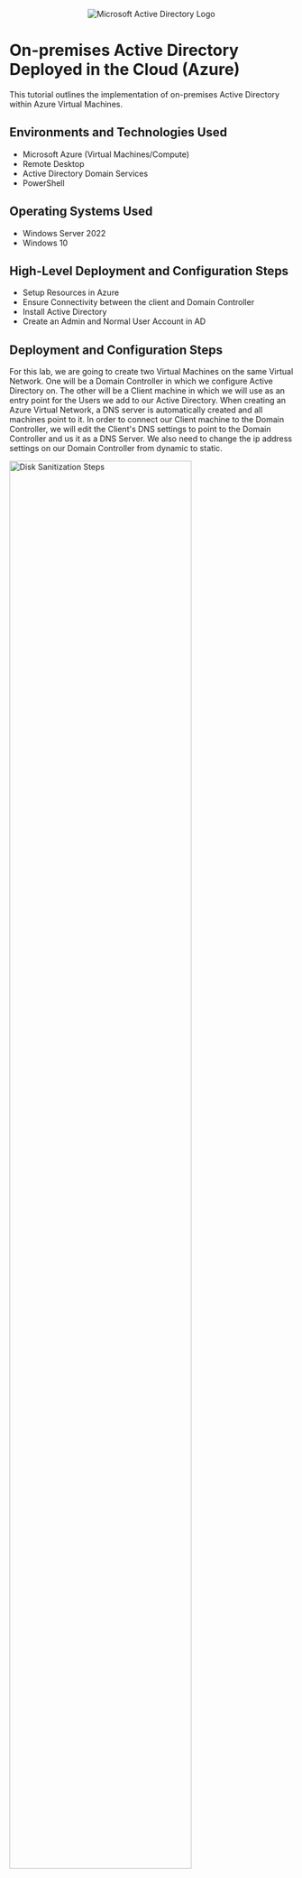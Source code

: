 <p align="center">
<img src="https://i.imgur.com/pU5A58S.png" alt="Microsoft Active Directory Logo"/>
</p>

<h1>On-premises Active Directory Deployed in the Cloud (Azure)</h1>
This tutorial outlines the implementation of on-premises Active Directory within Azure Virtual Machines.<br />


<h2>Environments and Technologies Used</h2>

- Microsoft Azure (Virtual Machines/Compute)
- Remote Desktop
- Active Directory Domain Services
- PowerShell

<h2>Operating Systems Used </h2>

- Windows Server 2022
- Windows 10

<h2>High-Level Deployment and Configuration Steps</h2>

- Setup Resources in Azure
- Ensure Connectivity between the client and Domain Controller
- Install Active Directory
- Create an Admin and Normal User Account in AD

<h2>Deployment and Configuration Steps</h2>

<p>

For this lab, we are going to create two Virtual Machines on the same Virtual Network. One will be a Domain Controller in which we configure Active Directory on. The other will be a Client machine in which we will use as an entry point for the Users we add to our Active Directory. When creating an Azure Virtual Network, a DNS server is automatically created and all machines point to it. In order to connect our Client machine to the Domain Controller, we will edit the Client's DNS settings to point to the Domain Controller and us it as a DNS Server. We also need to change the ip address settings on our Domain Controller from dynamic to static.


<img src="https://i.imgur.com/d22FHIm.png" height="80%" width="80%" alt="Disk Sanitization Steps"/>
</p>
<p>

  <h2>Setup Resources in Azure</h2>
  
  We first create our Domain Controller by creating an Azure Virtual Machine with the Windows Server 2022 image, with the default settings.

  ![image](https://github.com/anbere/configure-ad/assets/90169033/ab9c2f0c-7bea-40e4-b235-83aa2654965d)

  Next we create another Azure Virtual Machine with a Windows 10 image, and we make sure that it is in the same Resource Group and Virtual Network as our Domain Controller we just created.

  ![image](https://github.com/anbere/configure-ad/assets/90169033/29d33b4d-c637-4d81-8d79-7f91e9f80791) | ![image](https://github.com/anbere/configure-ad/assets/90169033/eadb4cd0-bead-432c-bee8-675ca41ae165)
  |:---:|:--:|

  Once those are created, we will change the Domain Controller's IP Address to static in Azure. Navigate to the IP Configuration for the Network Interface Card that was created for our Domain Controller Virtual Machine, and change the settings to static.

  ![image](https://github.com/anbere/configure-ad/assets/90169033/b472ab62-18f2-4623-9706-cf826856b147)

  After this, all of our resources are fully setup.
  
</p>
<br />

<p>
  <h2>Ensure Connectivity between the client and Domain Controller</h2>
</p>
<p>
  To demonstrate connectivity between our client and Domain Controller, we will enable ICMPv4 on the local Windows Firewall for our Domain Controller. This will allow us to test our connection by being able to ping our Domain Controller from our client machine.

  Login to the Domain Controller, and navigate to Windows Defender Firewall with Advance Security. Within the Inbound Rules pane, find the two rules highlighted below and enable them. This will allow ICMP Echo Requests to reach our Domain Controller.

  ![image](https://github.com/anbere/configure-ad/assets/90169033/3a0dcccd-c399-4d96-adeb-aa7d6705eac8)

  Now, if we login to our client machine and open up Command Prompt, we can ping our Domain Controller by using the following command: `ping 10.0.0.5`. You Domain Controller may have a different private IP address, you can see yours in Azure.

  ![image](https://github.com/anbere/configure-ad/assets/90169033/9f11e404-3d7f-4e88-8c79-a3bac27443f8)

  Great! We have successfully tested our connection from the Client machine to the Domain Controller.

</p>
<br />

<p>
  <h2>Install Active Directory</h2>

  Within our Domain Controller, we will open up Server Manager, if it was not already opened by default. Then we will click on `Add Roles and Features` which will open an Installation Wizard for us. Click through the Installation Wizard using the default settings until we get to Server Roles, and make sure `Active Directory Domain Services` is checked. Continue through the rest of the Wizard and install.

  ![image](https://github.com/anbere/configure-ad/assets/90169033/7c87ac4f-bc7c-482a-8cf3-9d306d526e49)

  Next we need to promote this server to a domain controller from within our Server Manager.

  ![image](https://github.com/anbere/configure-ad/assets/90169033/5b92882f-05ec-4555-93ec-ce5415f4933d)

  We will setup a new forest as 'mydomain.com'.

  ![image](https://github.com/anbere/configure-ad/assets/90169033/ee2fea8e-d7b3-487e-8c1f-e79f74742f2d)

  Continue through the installation, and the server will restart when finished. You will temporarily lose connection to the virtual machine while it is rebooting. Reconnect to the virtual machine as before, however, now that is setup as a Domain Controller you will sign in with the username 'mydomain.com\labuser' if you used the same naming choices as this lab. We must login this way because we need to specify the context of the user.

  ![image](https://github.com/anbere/configure-ad/assets/90169033/f6186f2d-78b7-4c3e-8aea-876706c50ee7)


  
</p>
<p>
Lorem ipsum dolor sit amet, consectetur adipiscing elit, sed do eiusmod tempor incididunt ut labore et dolore magna aliqua. Ut enim ad minim veniam, quis nostrud exercitation ullamco laboris nisi ut aliquip ex ea commodo consequat. Duis aute irure dolor in reprehenderit in voluptate velit esse cillum dolore eu fugiat nulla pariatur.
</p>
<br />
